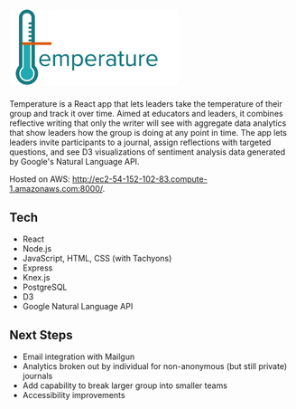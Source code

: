 # <img src="public/images/temperature-logo.png" width="300" alt="logo">

Temperature is a React app that lets leaders take the temperature of their group and track it over time. Aimed at educators and leaders, it combines reflective writing that only the writer will see with aggregate data analytics that show leaders how the group is doing at any point in time. The app lets leaders invite participants to a journal, assign reflections with targeted questions, and see D3 visualizations of sentiment analysis data generated by Google's Natural Language API.

Hosted on AWS: http://ec2-54-152-102-83.compute-1.amazonaws.com:8000/.

## Tech
* React
* Node.js
* JavaScript, HTML, CSS (with Tachyons)
* Express
* Knex.js
* PostgreSQL
* D3
* Google Natural Language API

## Next Steps
* Email integration with Mailgun
* Analytics broken out by individual for non-anonymous (but still private) journals
* Add capability to break larger group into smaller teams
* Accessibility improvements
